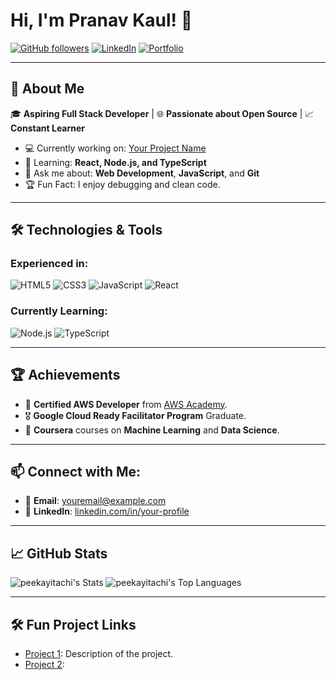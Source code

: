 # Hi, I'm Pranav Kaul! 👋

[![GitHub followers](https://img.shields.io/github/followers/your-username?label=Followers&style=social)](https://github.com/peekayitachi)
[![LinkedIn](https://img.shields.io/badge/-LinkedIn-blue?style=flat-square&logo=linkedin&logoColor=white&link=https://linkedin.com/in/your-link)](https://www.linkedin.com/in/pranav-kaul-02558424b/)
[![Portfolio](https://img.shields.io/badge/Portfolio-Visit-brightgreen)](https://your-portfolio-url)

---

## 🚀 About Me
🎓 **Aspiring Full Stack Developer** | 🌐 **Passionate about Open Source** | 📈 **Constant Learner**

- 💻 Currently working on: [Your Project Name](https://github.com/your-project)
- 🌱 Learning: **React, Node.js, and TypeScript**
- 💬 Ask me about: **Web Development**, **JavaScript**, and **Git**
- 🏆 Fun Fact: I enjoy debugging and clean code.

---

## 🛠️ Technologies & Tools
### Experienced in:
![HTML5](https://img.shields.io/badge/HTML5-E34F26?style=for-the-badge&logo=html5&logoColor=white)
![CSS3](https://img.shields.io/badge/CSS3-1572B6?style=for-the-badge&logo=css3&logoColor=white)
![JavaScript](https://img.shields.io/badge/JavaScript-F7DF1E?style=for-the-badge&logo=javascript&logoColor=black)
![React](https://img.shields.io/badge/React-20232A?style=for-the-badge&logo=react&logoColor=61DAFB)

### Currently Learning:
![Node.js](https://img.shields.io/badge/Node.js-43853D?style=for-the-badge&logo=node.js&logoColor=white)
![TypeScript](https://img.shields.io/badge/TypeScript-007ACC?style=for-the-badge&logo=typescript&logoColor=white)

---

## 🏆 Achievements
- 🏅 **Certified AWS Developer** from [AWS Academy](https://aws.amazon.com/training/academy/).
- 🎖️ **Google Cloud Ready Facilitator Program** Graduate.
- 📜 **Coursera** courses on **Machine Learning** and **Data Science**.

---

## 📫 Connect with Me:
- 📧 **Email**: [youremail@example.com](mailto:pranavkaulmoza@gmail.com)
- 👔 **LinkedIn**: [linkedin.com/in/your-profile](https://www.linkedin.com/in/pranav-kaul-02558424b/)

---

## 📈 GitHub Stats
![peekayitachi's Stats](https://github-readme-stats.vercel.app/api?username=peekayitachi&theme=chartreuse-dark&show_icons=true&hide_border=true&count_private=true)
![peekayitachi's Top Languages](https://github-readme-stats.vercel.app/api/top-langs/?username=peekayitachi&theme=chartreuse-dark&show_icons=true&hide_border=true&layout=compact)

---

## 🛠️ Fun Project Links
- [Project 1](https://github.com/yourusername/project1): Description of the project.
- [Project 2](https://github.com/yourusername/project2):
